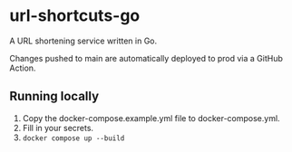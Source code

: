 # url-shortcuts-go

A URL shortening service written in Go.

Changes pushed to main are automatically deployed to prod via a GitHub Action.

## Running locally
1. Copy the docker-compose.example.yml file to docker-compose.yml.
2. Fill in your secrets.
3. ```docker compose up --build```
